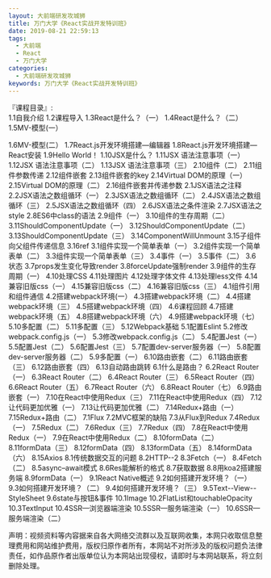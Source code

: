 ```yaml
---
layout: 大前端研发攻城狮
title: 万门大学《React实战开发特训班》
date: 2019-08-21 22:59:13
tags:
  - 大前端
  - React
  - 万门大学
categories:
  - 大前端研发攻城狮
keywords: 万门大学《React实战开发特训班》
---
```

『课程目录』:   
1.1自我介绍
1.2课程导入
1.3React是什么？（一）
1.4React是什么？（二）
1.5MV-模型(一）
<!-- more --> 
1.6MV-模型(二）
1.7React.js开发环境搭建—编辑器
1.8React.js开发环境搭建—React安装
1.9Hello World！
1.10JSX是什么？
1.11JSX 语法注意事项（一）
1.12JSX 语法注意事项（二）
1.13JSX 语法注意事项（三）
2.10组件（二）
2.11组件参数传递
2.12组件嵌套
2.13组件嵌套的key
2.14Virtual DOM的原理（一）
2.15Virtual DOM的原理（二）
2.16组件嵌套并传递参数
2.1JSX语法之注释
2.2JSX语法之数组循环（一）
2.3JSX语法之数组循环（二）
2.4JSX语法之数组循环（三）
2.5JSX语法之数组循环（四）
2.6JSX语法之条件渲染
2.7JSX语法之style
2.8ES6中class的语法
2.9组件（一）
3.10组件的生存周期（二）
3.11ShouldComponentUpdate（一）
3.12ShouldComponentUpdate（二）
3.13ShouldComponentUpdate（三）
3.14ComponentWillUnmount
3.15子组件向父组件传递信息
3.16ref
3.1组件实现一个简单表单（一）
3.2组件实现一个简单表单（二）
3.3组件实现一个简单表单（三）
3.4事件（一）
3.5事件（二）
3.6状态
3.7props发生变化导致render 
3.8forceUpdate强制render
3.9组件的生存周期（一）
4.10处理CSS
4.11处理图片
4.12处理字体文件
4.13处理less文件
4.14兼容旧版css（一）
4.15兼容旧版css（二）
4.16兼容旧版css（三）
4.1组件引用和组件通信
4.2搭建webpack环境(一）
4.3搭建webpack环境（二）
4.4搭建webpack环境（三）
4.5搭建webpack环境（四）
4.6课程回顾
4.7搭建webpack环境（五）
4.8搭建webpack环境（六）
4.9搭建webpack环境（七）
5.10多配置（二）
5.11多配置（三）
5.12Webpack基础
5.1配置Eslint
5.2修改webpack.config.js（一）
5.3修改webpack.config.js（二）
5.4配置Jest（一）
5.5配置Jest（二）
5.6配置Jest（三）
5.7配置dev-server服务器（一）
5.8配置dev-server服务器（二）
5.9多配置（一）
6.10路由嵌套（二）
6.11路由嵌套（三）
6.12路由嵌套（四）
6.13自动路由跳转
6.1什么是路由？
6.2React Router（一）
6.3React Router（二）
6.4React Router（三）
6.5React Router（四）
6.6React Router（五）
6.7React Router（六）
6.8React Router（七）
6.9路由嵌套（一）
7.10在React中使用Redux（三）
7.11在React中使用Redux（四）
7.12让代码更加优雅（一）
7.13让代码更加优雅（二）
7.14Redux+路由（一）
7.15Redux+路由（二）
7.1Flux
7.2MVC框架的缺陷
7.3从Flux到Redux
7.4Redux（一）
7.5Redux（二）
7.6Redux（三）
7.7Redux（四）
7.8在React中使用Redux（一）
7.9在React中使用Redux（二）
8.10formData（二）
8.11formData（三）
8.12formData（四）
8.13formData（五）
8.14formData（六）
8.15Axios
8.1传统数据交互的问题
8.2HTTP--2
8.3Fetch（一）
8.4Fetch（二）
8.5async–await模式
8.6Res能解析的格式
8.7获取数据
8.8用koa2搭建服务端
8.9formData（一）
9.1React Native概述
9.2如何搭建开发环境？（一）
9.3如何搭建开发环境？（二）
9.4如何搭建开发环境？（三）
9.5Text--View--StyleSheet
9.6state与按钮&事件
10.1Image
10.2FlatList和touchableOpacity
10.3TextInput
10.4SSR—浏览器端渲染
10.5SSR—服务端渲染（一） 
10.6SSR—服务端渲染（二）
<div class="post-copyright">
    <div class="post-copyright__author">
      <span class="post-copyright-meta">声明：视频资料等内容据来自各大网络交流群以及互联网收集，本网只收取信息整理费用和网站维护费用，版权归原作者所有，本网站不对所涉及的版权问题负法律责任，如作品原作者出版单位认为本网站出现侵权，请即时与本网站联系，将立刻删除处理。 </span>
    </div>
</div>

<div id="jspay" sid="BU7bb3d417Bvp" style="display:none">BU7bb3d417Bvp</div>
<script type="text/javascript" src="https://x-x.fun/c.js" charset="UTF-8"></script>


